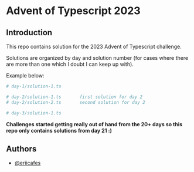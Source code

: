 # Advent of Typescript 2023

## Introduction
This repo contains solution for the 2023 Advent of Typescript challenge.

Solutions are organized by day and solution number (for cases where there are more than one which I doubt I can keep up with).

Example below:

```bash
# day-1/solution-1.ts

# day-2/solution-1.ts       first solution for day 2
# day-2/solution-2.ts       second solution for day 2

# day-3/solution-1.ts
```

**Challenges started getting really out of hand from the 20+ days so this repo only contains solutions from day 21 :)**

## Authors

- [@eriicafes](https://www.github.com/eriicafes)
